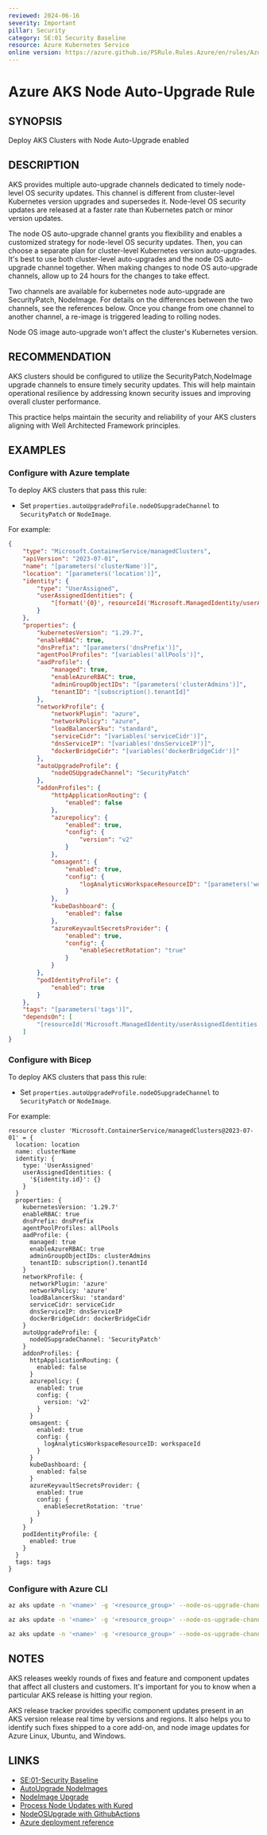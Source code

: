 ```yaml
---
reviewed: 2024-06-16
severity: Important
pillar: Security
category: SE:01 Security Baseline
resource: Azure Kubernetes Service
online version: https://azure.github.io/PSRule.Rules.Azure/en/rules/Azure.AKS.NodeAutoUpgrade/
---
```


# Azure AKS Node Auto-Upgrade Rule

## SYNOPSIS

Deploy AKS Clusters with Node Auto-Upgrade enabled

## DESCRIPTION

AKS provides multiple auto-upgrade channels dedicated to timely node-level OS security updates.
This channel is different from cluster-level Kubernetes version upgrades and supersedes it.
Node-level OS security updates are released at a faster rate than Kubernetes patch or minor version updates.

The node OS auto-upgrade channel grants you flexibility and enables a customized strategy for node-level OS security updates.
Then, you can choose a separate plan for cluster-level Kubernetes version auto-upgrades.
It's best to use both cluster-level auto-upgrades and the node OS auto-upgrade channel together.
When making changes to node OS auto-upgrade channels, allow up to 24 hours for the changes to take effect.

Two channels are available for kubernetes node auto-upgrade are SecurityPatch, NodeImage.
For details on the differences between the two channels, see the references below.
Once you change from one channel to another channel, a re-image is triggered leading to rolling nodes.

Node OS image auto-upgrade won't affect the cluster's Kubernetes version.

## RECOMMENDATION

AKS clusters should be configured to utilize the SecurityPatch,NodeImage upgrade channels to ensure timely security updates.
This will help maintain operational resilience by addressing known security issues and improving overall cluster performance.

This practice helps maintain the security and reliability of your AKS clusters aligning with Well Architected Framework principles.

## EXAMPLES

### Configure with Azure template

To deploy AKS clusters that pass this rule:

- Set `properties.autoUpgradeProfile.nodeOSupgradeChannel` to `SecurityPatch` or `NodeImage`.

For example:

```json
{
    "type": "Microsoft.ContainerService/managedClusters",
    "apiVersion": "2023-07-01",
    "name": "[parameters('clusterName')]",
    "location": "[parameters('location')]",
    "identity": {
        "type": "UserAssigned",
        "userAssignedIdentities": {
            "[format('{0}', resourceId('Microsoft.ManagedIdentity/userAssignedIdentities', parameters('identityName')))]": {}
        }
    },
    "properties": {
        "kubernetesVersion": "1.29.7",
        "enableRBAC": true,
        "dnsPrefix": "[parameters('dnsPrefix')]",
        "agentPoolProfiles": "[variables('allPools')]",
        "aadProfile": {
            "managed": true,
            "enableAzureRBAC": true,
            "adminGroupObjectIDs": "[parameters('clusterAdmins')]",
            "tenantID": "[subscription().tenantId]"
        },
        "networkProfile": {
            "networkPlugin": "azure",
            "networkPolicy": "azure",
            "loadBalancerSku": "standard",
            "serviceCidr": "[variables('serviceCidr')]",
            "dnsServiceIP": "[variables('dnsServiceIP')]",
            "dockerBridgeCidr": "[variables('dockerBridgeCidr')]"
        },
        "autoUpgradeProfile": {
            "nodeOSUpgradeChannel": "SecurityPatch"
        },
        "addonProfiles": {
            "httpApplicationRouting": {
                "enabled": false
            },
            "azurepolicy": {
                "enabled": true,
                "config": {
                    "version": "v2"
                }
            },
            "omsagent": {
                "enabled": true,
                "config": {
                    "logAnalyticsWorkspaceResourceID": "[parameters('workspaceId')]"
                }
            },
            "kubeDashboard": {
                "enabled": false
            },
            "azureKeyvaultSecretsProvider": {
                "enabled": true,
                "config": {
                    "enableSecretRotation": "true"
                }
            }
        },
        "podIdentityProfile": {
            "enabled": true
        }
    },
    "tags": "[parameters('tags')]",
    "dependsOn": [
        "[resourceId('Microsoft.ManagedIdentity/userAssignedIdentities', parameters('identityName'))]"
    ]
}
```

### Configure with Bicep

To deploy AKS clusters that pass this rule:

- Set `properties.autoUpgradeProfile.nodeOSupgradeChannel` to `SecurityPatch` or `NodeImage`.

For example:

```bicep
resource cluster 'Microsoft.ContainerService/managedClusters@2023-07-01' = {
  location: location
  name: clusterName
  identity: {
    type: 'UserAssigned'
    userAssignedIdentities: {
      '${identity.id}': {}
    }
  }
  properties: {
    kubernetesVersion: '1.29.7'
    enableRBAC: true
    dnsPrefix: dnsPrefix
    agentPoolProfiles: allPools
    aadProfile: {
      managed: true
      enableAzureRBAC: true
      adminGroupObjectIDs: clusterAdmins
      tenantID: subscription().tenantId
    }
    networkProfile: {
      networkPlugin: 'azure'
      networkPolicy: 'azure'
      loadBalancerSku: 'standard'
      serviceCidr: serviceCidr
      dnsServiceIP: dnsServiceIP
      dockerBridgeCidr: dockerBridgeCidr
    }
    autoUpgradeProfile: {
      nodeOSupgradeChannel: 'SecurityPatch'
    }
    addonProfiles: {
      httpApplicationRouting: {
        enabled: false
      }
      azurepolicy: {
        enabled: true
        config: {
          version: 'v2'
        }
      }
      omsagent: {
        enabled: true
        config: {
          logAnalyticsWorkspaceResourceID: workspaceId
        }
      }
      kubeDashboard: {
        enabled: false
      }
      azureKeyvaultSecretsProvider: {
        enabled: true
        config: {
          enableSecretRotation: 'true'
        }
      }
    }
    podIdentityProfile: {
      enabled: true
    }
  }
  tags: tags
}
```

### Configure with Azure CLI

```bash
az aks update -n '<name>' -g '<resource_group>' --node-os-upgrade-channel 'securitypatch' . _OR_
```

```bash
az aks update -n '<name>' -g '<resource_group>' --node-os-upgrade-channel 'SecurityPatch'. _OR_ 
```

```bash
az aks update -n '<name>' -g '<resource_group>' --node-os-upgrade-channel 'NodeImage'.  
```

## NOTES

AKS releases weekly rounds of fixes and feature and component updates that affect all clusters and customers.
It's important for you to know when a particular AKS release is hitting your region.

AKS release tracker provides  specific component updates present in an AKS version release real time by versions and regions.
It also helps you to identify such fixes shipped to a core add-on, and node image updates for Azure Linux, Ubuntu, and Windows.


## LINKS

- [SE:01-Security Baseline](https://learn.microsoft.com/azure/well-architected/security/establish-baseline)
- [AutoUpgrade NodeImages](https://learn.microsoft.com/azure/aks/auto-upgrade-node-os-image?tabs=azure-cli)
- [NodeImage Upgrade](https://learn.microsoft.com/azure/aks/node-image-upgrade)
- [Process Node Updates with Kured](https://learn.microsoft.com/azure/aks/node-updates-kured)
- [NodeOSUpgrade with GithubActions](https://learn.microsoft.com/azure/aks/node-upgrade-github-actions)
- [Azure deployment reference](https://learn.microsoft.com/azure/templates/microsoft.containerservice/managedclusters)
